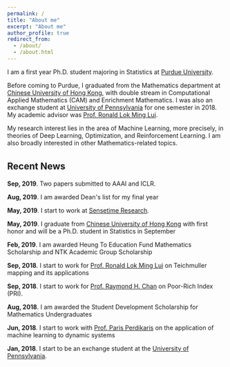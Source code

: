 ```yaml
---
permalink: /
title: "About me"
excerpt: "About me"
author_profile: true
redirect_from: 
  - /about/
  - /about.html
---
```


I am a first year Ph.D. student majoring in Statistics at [Purdue University](https://www.purdue.edu/).

Before coming to Purdue, I graduated from the Mathematics department at [Chinese University of Hong Kong](http://www.cuhk.edu.hk/english/index.html), with double stream in Computational Applied Mathematics (CAM) and Enrichment Mathematics. I was also an exchange student at [University of Pennsylvania](https://home.www.upenn.edu/) for one semester in 2018. My academic advisor was [Prof. Ronald Lok Ming Lui](https://www.math.cuhk.edu.hk/~lmlui/).

My research interest lies in the area of Machine Learning, more precisely, in theories of Deep Learning, Optimization, and Reinforcement Learning. I am also broadly interested in other Mathematics-related topics.


## Recent News　 
**Sep, 2019**. Two papers submitted to AAAI and ICLR.

**Aug, 2019**. I am awarded Dean's list for my final year

**May, 2019**. I start to work at [Sensetime Research](https://www.sensetime.com/en/).

**May, 2019**. I graduate from [Chinese University of Hong Kong](http://www.cuhk.edu.hk/english/index.html) with first honor and will be a Ph.D. student in Statistics in September

**Feb, 2019**. I am awarded Heung To Education Fund Mathematics Scholarship and NTK Academic Group Scholarship

**Sep, 2018**. I start to work for [Prof. Ronald Lok Ming Lui](https://www.math.cuhk.edu.hk/~lmlui/) on Teichmuller mapping and its applications

**Sep, 2018**. I start to work for [Prof. Raymond H. Chan](https://www.math.cuhk.edu.hk/~rchan/) on Poor-Rich Index (PRI).

**Aug, 2018**. I am awarded the Student Development Scholarship for Mathematics Undergraduates

**Jun, 2018**. I start to work with [Prof. Paris Perdikaris](https://www.seas.upenn.edu/directory/profile.php?ID=237) on the application of machine learning to dynamic systems
           
**Jan, 2018**. I start to be an exchange student at the [University of Pennsylvania](https://home.www.upenn.edu/).


<script type='text/javascript' id='clustrmaps' src='//cdn.clustrmaps.com/map_v2.js?cl=1c679e&w=a&t=n&d=rvMTQFEORcQs4AVWtIVoK6ghclOws8CSKxqlBN5Map8&co=ffffff'></script>
